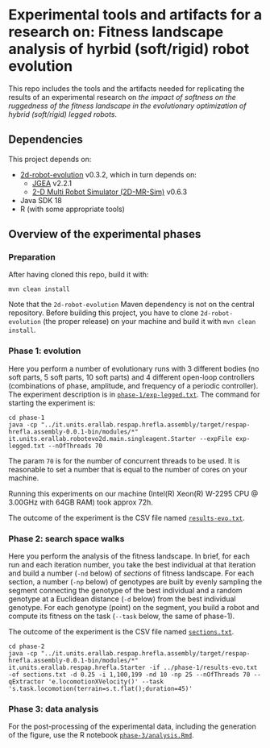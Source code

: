 # Experimental tools and artifacts for a research on: Fitness landscape analysis of hyrbid (soft/rigid) robot evolution

This repo includes the tools and the artifacts needed for replicating the results of an experimental research on *the impact of softness on the ruggedness of the fitness landscape in the evolutionary optimization of hybrid (soft/rigid) legged robots*.

## Dependencies

This project depends on:
- [2d-robot-evolution](https://github.com/ericmedvet/2d-robot-evolution) v0.3.2, which in turn depends on:
  - [JGEA](https://github.com/ericmedvet/jgea) v2.2.1
  - [2-D Multi Robot Simulator (2D-MR-Sim)](https://github.com/ericmedvet/2dmrsim) v0.6.3
- Java SDK 18
- R (with some appropriate tools)

## Overview of the experimental phases

### Preparation

After having cloned this repo, build it with:
```shell
mvn clean install
```

Note that the `2d-robot-evolution` Maven dependency is not on the central repository.
Before building this project, you have to clone `2d-robot-evolution` (the proper release) on your machine and build it with `mvn clean install`.

### Phase 1: evolution

Here you perform a number of evolutionary runs with 3 different bodies (no soft parts, 5 soft parts, 10 soft parts) and 4 different open-loop controllers (combinations of phase, amplitude, and frequency of a periodic controller).
The experiment description is in [`phase-1/exp-legged.txt`](phase-1/exp-legged.txt).
The command for starting the experiment is:
```shell
cd phase-1
java -cp "../it.units.erallab.respap.hrefla.assembly/target/respap-hrefla.assembly-0.0.1-bin/modules/*" it.units.erallab.robotevo2d.main.singleagent.Starter --expFile exp-legged.txt --nOfThreads 70
```
The param `70` is for the number of concurrent threads to be used.
It is reasonable to set a number that is equal to the number of cores on your machine.

Running this experiments on our machine (Intel(R) Xeon(R) W-2295 CPU @ 3.00GHz with 64GB RAM) took approx 72h.

The outcome of the experiment is the CSV file named [`results-evo.txt`](phase-1/results-evo.txt).

### Phase 2: search space walks

Here you perform the analysis of the fitness landscape.
In brief, for each run and each iteration number, you take the best individual at that iteration and build a number (`-nd` below) of *sections* of fitness landscape.
For each section, a number (`-np` below) of genotypes are built by evenly sampling the segment connecting the genotype of the best individual and a random genotype at a Euclidean distance (`-d` below) from the best individual genotype.
For each genotype (point) on the segment, you build a robot and compute its fitness on the task (`--task` below, the same of phase-1).

The outcome of the experiment is the CSV file named [`sections.txt`](phase-2/sections.txt).

```shell
cd phase-2
java -cp "../it.units.erallab.respap.hrefla.assembly/target/respap-hrefla.assembly-0.0.1-bin/modules/*" it.units.erallab.respap.hrefla.Starter -if ../phase-1/results-evo.txt -of sections.txt -d 0.25 -i 1,100,199 -nd 10 -np 25 --nOfThreads 70 --qExtractor 'e.locomotionXVelocity()' --task 's.task.locomotion(terrain=s.t.flat();duration=45)'
```

### Phase 3: data analysis

For the post-processing of the experimental data, including the generation of the figure, use the R notebook [`phase-3/analysis.Rmd`](phase-3/analysis.Rmd).
